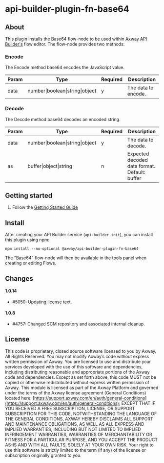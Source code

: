 # api-builder-plugin-fn-base64

## About

This plugin installs the Base64 flow-node to be used within [Axway API Builder's](https://www.axway.com/en/datasheet/axway-api-builder)
flow editor. The flow-node provides two methods:


### Encode
The Encode method base64 encodes the JavaScript value.

| Param | Type | Required | Description |
| --- | --- | --- | --- |
| data | number\|boolean\|string\|object | y | The data to encode. |


### Decode
The Decode method base64 decodes an encoded string.

| Param | Type | Required | Description |
| --- | --- | --- | --- |
| data | number\|boolean\|string\|object | y | The data to decode. |
| as | buffer\|object\|string | n | Expected decoded data format. Default: buffer |

## Getting started

1. Follow the [Getting Started Guide](https://docs.axway.com/bundle/API_Builder_4x_allOS_en/page/api_builder_getting_started_guide.html)


## Install

After creating your API Builder service (`api-builder init`), you can install this plugin using npm:

```
npm install --no-optional @axway/api-builder-plugin-fn-base64
```

The "Base64" flow-node will then be available in the tools panel when creating or editing Flows.

## Changes
#### 1.0.14
- #5050: Updating license text.

#### 1.0.8
- #4757: Changed SCM repository and associated internal cleanup.

## License

This code is proprietary, closed source software licensed to you by Axway. All Rights Reserved. You may not modify Axway’s code without express written permission of Axway. You are licensed to use and distribute your services developed with the use of this software and dependencies, including distributing reasonable and appropriate portions of the Axway code and dependencies. Except as set forth above, this code MUST not be copied or otherwise redistributed without express written permission of Axway. This module is licensed as part of the Axway Platform and governed under the terms of the Axway license agreement (General Conditions) located here: [https://support.axway.com/en/auth/general-conditions](https://support.axway.com/en/auth/general-conditions); EXCEPT THAT IF YOU RECEIVED A FREE SUBSCRIPTION, LICENSE, OR SUPPORT SUBSCRIPTION FOR THIS CODE, NOTWITHSTANDING THE LANGUAGE OF THE GENERAL CONDITIONS, AXWAY HEREBY DISCLAIMS ALL SUPPORT AND MAINTENANCE OBLIGATIONS, AS WELL AS ALL EXPRESS AND IMPLIED WARRANTIES, INCLUDING BUT NOT LIMITED TO IMPLIED INFRINGEMENT WARRANTIES, WARRANTIES OF MERCHANTABILITY OR FITNESS FOR A PARTICULAR PURPOSE, AND YOU ACCEPT THE PRODUCT AS-IS AND WITH ALL FAULTS, SOLELY AT YOUR OWN RISK. Your right to use this software is strictly limited to the term (if any) of the license or subscription originally granted to you.
